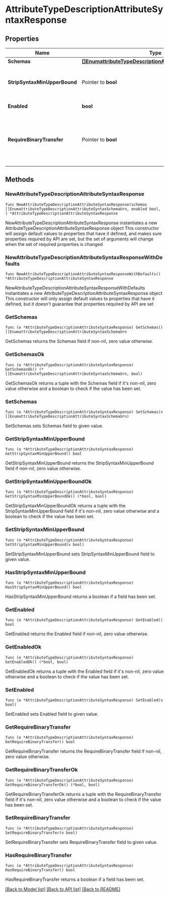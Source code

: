 # AttributeTypeDescriptionAttributeSyntaxResponse

## Properties

Name | Type | Description | Notes
------------ | ------------- | ------------- | -------------
**Schemas** | [**[]EnumattributeTypeDescriptionAttributeSyntaxSchemaUrn**](EnumattributeTypeDescriptionAttributeSyntaxSchemaUrn.md) |  | 
**StripSyntaxMinUpperBound** | Pointer to **bool** | Indicates whether the suggested minimum upper bound appended to an attribute&#39;s syntax OID in its schema definition Attribute Type Description should be stripped. | [optional] 
**Enabled** | **bool** | Indicates whether the Attribute Syntax is enabled. | 
**RequireBinaryTransfer** | Pointer to **bool** | Indicates whether values of this attribute are required to have a \&quot;binary\&quot; transfer option as described in RFC 4522. Attributes with this syntax will generally be referenced with names including \&quot;;binary\&quot; (e.g., \&quot;userCertificate;binary\&quot;). | [optional] 

## Methods

### NewAttributeTypeDescriptionAttributeSyntaxResponse

`func NewAttributeTypeDescriptionAttributeSyntaxResponse(schemas []EnumattributeTypeDescriptionAttributeSyntaxSchemaUrn, enabled bool, ) *AttributeTypeDescriptionAttributeSyntaxResponse`

NewAttributeTypeDescriptionAttributeSyntaxResponse instantiates a new AttributeTypeDescriptionAttributeSyntaxResponse object
This constructor will assign default values to properties that have it defined,
and makes sure properties required by API are set, but the set of arguments
will change when the set of required properties is changed

### NewAttributeTypeDescriptionAttributeSyntaxResponseWithDefaults

`func NewAttributeTypeDescriptionAttributeSyntaxResponseWithDefaults() *AttributeTypeDescriptionAttributeSyntaxResponse`

NewAttributeTypeDescriptionAttributeSyntaxResponseWithDefaults instantiates a new AttributeTypeDescriptionAttributeSyntaxResponse object
This constructor will only assign default values to properties that have it defined,
but it doesn't guarantee that properties required by API are set

### GetSchemas

`func (o *AttributeTypeDescriptionAttributeSyntaxResponse) GetSchemas() []EnumattributeTypeDescriptionAttributeSyntaxSchemaUrn`

GetSchemas returns the Schemas field if non-nil, zero value otherwise.

### GetSchemasOk

`func (o *AttributeTypeDescriptionAttributeSyntaxResponse) GetSchemasOk() (*[]EnumattributeTypeDescriptionAttributeSyntaxSchemaUrn, bool)`

GetSchemasOk returns a tuple with the Schemas field if it's non-nil, zero value otherwise
and a boolean to check if the value has been set.

### SetSchemas

`func (o *AttributeTypeDescriptionAttributeSyntaxResponse) SetSchemas(v []EnumattributeTypeDescriptionAttributeSyntaxSchemaUrn)`

SetSchemas sets Schemas field to given value.


### GetStripSyntaxMinUpperBound

`func (o *AttributeTypeDescriptionAttributeSyntaxResponse) GetStripSyntaxMinUpperBound() bool`

GetStripSyntaxMinUpperBound returns the StripSyntaxMinUpperBound field if non-nil, zero value otherwise.

### GetStripSyntaxMinUpperBoundOk

`func (o *AttributeTypeDescriptionAttributeSyntaxResponse) GetStripSyntaxMinUpperBoundOk() (*bool, bool)`

GetStripSyntaxMinUpperBoundOk returns a tuple with the StripSyntaxMinUpperBound field if it's non-nil, zero value otherwise
and a boolean to check if the value has been set.

### SetStripSyntaxMinUpperBound

`func (o *AttributeTypeDescriptionAttributeSyntaxResponse) SetStripSyntaxMinUpperBound(v bool)`

SetStripSyntaxMinUpperBound sets StripSyntaxMinUpperBound field to given value.

### HasStripSyntaxMinUpperBound

`func (o *AttributeTypeDescriptionAttributeSyntaxResponse) HasStripSyntaxMinUpperBound() bool`

HasStripSyntaxMinUpperBound returns a boolean if a field has been set.

### GetEnabled

`func (o *AttributeTypeDescriptionAttributeSyntaxResponse) GetEnabled() bool`

GetEnabled returns the Enabled field if non-nil, zero value otherwise.

### GetEnabledOk

`func (o *AttributeTypeDescriptionAttributeSyntaxResponse) GetEnabledOk() (*bool, bool)`

GetEnabledOk returns a tuple with the Enabled field if it's non-nil, zero value otherwise
and a boolean to check if the value has been set.

### SetEnabled

`func (o *AttributeTypeDescriptionAttributeSyntaxResponse) SetEnabled(v bool)`

SetEnabled sets Enabled field to given value.


### GetRequireBinaryTransfer

`func (o *AttributeTypeDescriptionAttributeSyntaxResponse) GetRequireBinaryTransfer() bool`

GetRequireBinaryTransfer returns the RequireBinaryTransfer field if non-nil, zero value otherwise.

### GetRequireBinaryTransferOk

`func (o *AttributeTypeDescriptionAttributeSyntaxResponse) GetRequireBinaryTransferOk() (*bool, bool)`

GetRequireBinaryTransferOk returns a tuple with the RequireBinaryTransfer field if it's non-nil, zero value otherwise
and a boolean to check if the value has been set.

### SetRequireBinaryTransfer

`func (o *AttributeTypeDescriptionAttributeSyntaxResponse) SetRequireBinaryTransfer(v bool)`

SetRequireBinaryTransfer sets RequireBinaryTransfer field to given value.

### HasRequireBinaryTransfer

`func (o *AttributeTypeDescriptionAttributeSyntaxResponse) HasRequireBinaryTransfer() bool`

HasRequireBinaryTransfer returns a boolean if a field has been set.


[[Back to Model list]](../README.md#documentation-for-models) [[Back to API list]](../README.md#documentation-for-api-endpoints) [[Back to README]](../README.md)


